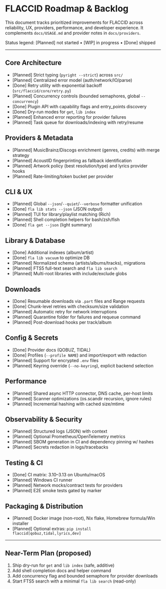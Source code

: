 # FLACCID Roadmap & Backlog

This document tracks prioritized improvements for FLACCID across reliability, UX, providers, performance, and developer experience. It complements `docs/USAGE.md` and provider notes in `docs/providers`.

Status legend: [Planned] not started • [WIP] in progress • [Done] shipped

---

## Core Architecture
- [Planned] Strict typing (`pyright --strict`) across `src/`
- [Planned] Centralized error model (auth/network/IO/parse)
- [Done] Retry utility with exponential backoff (`src/flaccid/core/retry.py`)
- [Planned] Concurrency controls (bounded semaphores, global `--concurrency`)
- [Done] Plugin API with capability flags and entry_points discovery
- [Done] Dry-run modes for `get`, `lib index`
- [Planned] Enhanced error reporting for provider failures
- [Planned] Task queue for downloads/indexing with retry/resume

## Providers & Metadata
- [Planned] MusicBrainz/Discogs enrichment (genres, credits) with merge strategy
- [Planned] AcoustID fingerprinting as fallback identification
- [Planned] Artwork policy (best resolution/type) and lyrics provider hooks
- [Planned] Rate-limiting/token bucket per provider

## CLI & UX
- [Planned] Global `--json`/`--quiet`/`--verbose` formatter unification
- [Done] `fla lib stats --json` (JSON output)
- [Planned] TUI for library/playlist matching (Rich)
- [Planned] Shell completion helpers for bash/zsh/fish
- [Done] `fla get --json` (light summary)

## Library & Database
- [Done] Additional indexes (album/artist)
- [Done] `fla lib vacuum` to optimize DB
- [Planned] Normalized schema (artists/albums/tracks), migrations
- [Planned] FTS5 full-text search and `fla lib search`
- [Planned] Multi-root libraries with include/exclude globs

## Downloads
- [Done] Resumable downloads via `.part` files and Range requests
- [Done] Chunk-level retries with checksum/size validation
- [Planned] Automatic retry for network interruptions
- [Planned] Quarantine folder for failures and requeue command
- [Planned] Post-download hooks per track/album

## Config & Secrets
- [Done] Provider docs (QOBUZ, TIDAL)
- [Done] Profiles (`--profile NAME`) and import/export with redaction
- [Planned] Support for encrypted `.env` files
- [Planned] Keyring override (`--no-keyring`), explicit backend selection

## Performance
- [Planned] Shared async HTTP connector, DNS cache, per-host limits
- [Planned] Scanner optimizations (os.scandir recursion, ignore rules)
- [Planned] Incremental hashing with cached size/mtime

## Observability & Security
- [Planned] Structured logs (JSON) with context
- [Planned] Optional Prometheus/OpenTelemetry metrics
- [Planned] SBOM generation in CI and dependency pinning w/ hashes
- [Planned] Secrets redaction in logs/tracebacks

## Testing & CI
- [Done] CI matrix: 3.10–3.13 on Ubuntu/macOS
- [Planned] Windows CI runner
- [Planned] Network mocks/contract tests for providers
- [Planned] E2E smoke tests gated by marker

## Packaging & Distribution
- [Planned] Docker image (non-root), Nix flake, Homebrew formula/Win installer
- [Planned] Optional extras: `pip install flaccid[qobuz,tidal,lyrics,dev]`

---

## Near-Term Plan (proposed)
1) Ship dry-run for `get` and `lib index` (safe, additive)
2) Add shell completion docs and helper command
3) Add concurrency flag and bounded semaphore for provider downloads
4) Start FTS5 search with a minimal `fla lib search` (read-only)
